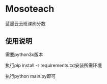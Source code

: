 # Mosoteach
蓝墨云云班课刷分数

## 使用说明

需要python3x版本

执行pip install -r requirements.txt安装所需环境

执行python main.py即可




